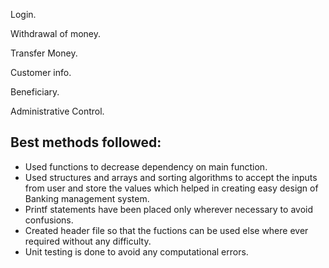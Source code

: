 Login.

Withdrawal of money.

Transfer Money.

Customer info.

Beneficiary.

Administrative Control.

## Best methods followed:
* Used functions to decrease dependency on main function.
* Used structures and arrays and sorting algorithms to accept the inputs from user and store the values which helped in creating easy design of Banking management system.
* Printf statements have been placed only wherever necessary to avoid confusions.
* Created header file so that the fuctions can be used else where ever required without any difficulty.
* Unit testing is done to avoid any computational errors.
